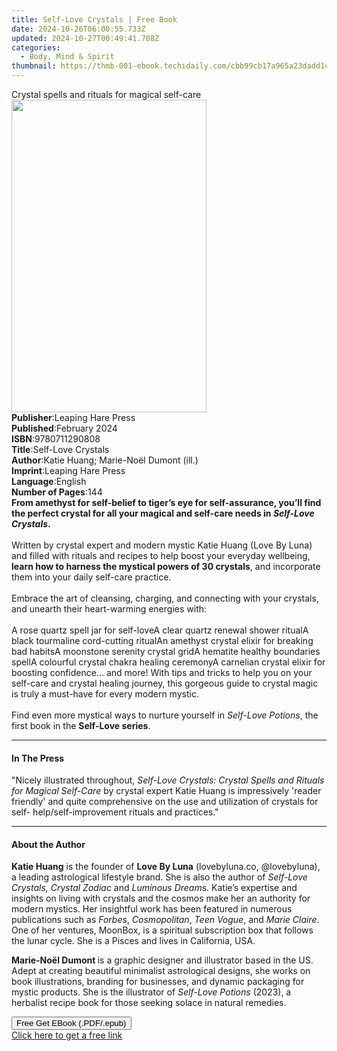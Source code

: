 ```yaml
---
title: Self-Love Crystals | Free Book
date: 2024-10-26T06:00:55.733Z
updated: 2024-10-27T00:49:41.708Z
categories:
  - Body, Mind & Spirit
thumbnail: https://thmb-001-ebook.techidaily.com/cbb99cb17a965a23dadd1ce44d4cbfddf2d928736c5da3b0ee3fe4c69bceead7.jpg
---
```

<main id="book-container">
  <div class="flex flex-col">
    <div class="book-brief flex-1 py-6 px-4 sm:p-6 md:py-10 md:px-8">
      <!-- brief-->
      <div class="book-brief-main">
        Crystal spells and rituals for magical self-care
      </div>
    </div>
    <div
      class="book-meta-info flex-1 grid gap-4 col-start-1 col-end-3 row-start-1 sm:mb-6 sm:grid-cols-4 lg:gap-6 lg:col-start-2 lg:row-end-6 lg:row-span-6 lg:mb-0"
    >
      <div
        class="book-meta-info-left place-content-center mt-4 p-4 text-sm leading-6 col-start-2 col-span-2 dark:text-slate-400"
      >
        <img
          class="w-full h-500 object-cover rounded-lg sm:h-255 sm:col-span-2 lg:col-span-full"
          src="https://img-001-ebook.techidaily.com/fe5b14969b5def6d80e638cdbda14ee1a83dcde646cf940c6b1cd22ba29e1e57.jpg"
          alt=""
          width="312"
          height="500"
        />
      </div>
      <div
        class="book-meta-info-right mt-2 col-start-1 row-start-2 col-span-3 self-center"
      >
        <!-- meta data  -->
        <div class="flex flex-col px-4 md:px-8">
          <div class="flex-1">
            <strong>Publisher</strong>:<span class="px-2"
              >Leaping Hare Press</span
            >
          </div>
          <div class="flex-1">
            <strong>Published</strong>:<span class="px-2">February 2024</span>
          </div>
          <div class="flex-1">
            <strong>ISBN</strong>:<span class="px-2">9780711290808</span>
          </div>
          <div class="flex-1">
            <strong>Title</strong>:<span class="px-2">Self-Love Crystals</span>
          </div>
          <div class="flex-1">
            <strong>Author</strong>:<span class="px-2"
              >Katie Huang; Marie-Noël Dumont (ill.)</span
            >
          </div>
          <div class="flex-1">
            <strong>Imprint</strong>:<span class="px-2"
              >Leaping Hare Press</span
            >
          </div>
          <div class="flex-1">
            <strong>Language</strong>:<span class="px-2">English</span>
          </div>
          <div class="flex-1">
            <strong>Number of Pages</strong>:<span class="px-2">144</span>
          </div>
        </div>
      </div>
    </div>
    <div class="book-description flex-1 py-6 px-4 sm:p-6 md:py-10 md:px-8">
      <div class="book-description-main">
        <div accordion-content="" id="description">
          <b
            >From amethyst for self-belief to tiger’s eye for self-assurance,
            you’ll find the perfect crystal for all your magical and self-care
            needs in <i>Self-Love Crystals</i>. <br /><br /></b
          >Written by crystal expert and modern mystic Katie Huang (Love By
          Luna) and filled with rituals and recipes to help boost your everyday
          wellbeing,
          <b>learn how to harness the mystical powers of 30 crystals</b>, and
          incorporate them into your daily self-care practice.<br /><br />Embrace
          the art of cleansing, charging, and connecting with your crystals, and
          unearth their heart-warming energies with:<br /><br />A rose quartz
          spell jar for self-loveA clear quartz renewal shower ritualA black
          tourmaline cord-cutting ritualAn amethyst crystal elixir for breaking
          bad habitsA moonstone serenity crystal gridA hematite healthy
          boundaries spellA colourful crystal chakra healing ceremonyA carnelian
          crystal elixir for boosting confidence… and more! With tips and tricks
          to help you on your self-care and crystal healing journey, this
          gorgeous guide to crystal magic is truly a must-have for every modern
          mystic.<br /><br />Find even more mystical ways to nurture yourself in
          <i>Self-Love Potions</i>, the first book in the
          <b>Self-Love series</b>.
        </div>
        <div class="accordion-fader"></div>
      </div>
    </div>
    <div class="book-excerpts flex-1 py-6 px-4 sm:p-6 md:py-10 md:px-8">
      <!-- excerpts-->
      <div class="book-excerpts-main">
        <hr />
        <h4 class="placeholder placeholder-heading">
          <span>In The Press</span>
        </h4>
        <p>
          "Nicely illustrated throughout,
          <i
            >Self-Love Crystals: Crystal Spells and Rituals for Magical
            Self-Care</i
          >
          by crystal expert Katie Huang is impressively 'reader friendly' and
          quite comprehensive on the use and utilization of crystals for self-
          help/self-improvement rituals and practices."
        </p>
      </div>
    </div>
    <div class="book-about-author flex-1 py-6 px-4 sm:p-6 md:py-10 md:px-8">
      <!-- about author-->
      <div class="book-main-author-main">
        <hr />
        <h4 class="placeholder placeholder-heading">
          <span>About the Author</span>
        </h4>
        <p></p>
        <p>
          <b>Katie Huang</b> is the founder of&nbsp;<b>Love By Luna</b>
          (lovebyluna.co, @lovebyluna), a leading astrological lifestyle brand.
          She is also the author of&nbsp;<i>Self-Love Crystals, </i
          ><i>Crystal Zodiac</i>&nbsp;and&nbsp;<i>Luminous Dream</i>s. Katie’s
          expertise and insights on living with crystals and the cosmos make her
          an authority for modern mystics. Her insightful work has been featured
          in numerous publications such as <i>Forbes</i>, <i>Cosmopolitan</i>,
          <i>Teen Vogue</i>, and <i>Marie Claire</i>. One of her ventures,
          MoonBox, is a spiritual subscription box that follows the lunar cycle.
          She is a Pisces and lives in California, USA.
        </p>
        <b>Marie-Noël Dumont </b>is a graphic designer and illustrator based in
        the US. Adept at creating beautiful minimalist astrological designs, she
        works on book illustrations, branding for businesses, and dynamic
        packaging for mystic products. She is the illustrator of
        <i>Self-Love Potions </i>(2023), a herbalist recipe book for those
        seeking solace in natural remedies.
        <p></p>
      </div>
    </div>
    <div class="book-free-get flex-1 py-6 px-4 sm:p-6 md:py-10 md:px-8">
      <button
        id="btn-free-get"
        class="bg-blue-500 hover:bg-blue-700 text-white font-bold py-2 px-4 rounded"
      >
        Free Get EBook (.PDF/.epub)
      </button>
      <div id="countdown-display" class="px-2 text-lg mt-2"></div>
      <a
        id="free-link"
        class="hidden bg-blue-500 hover:bg-blue-700 text-white font-bold py-2 px-4 rounded"
        href="https://www.ebooks.com/en-us/book/210875890/self-love-crystals/katie-huang/"
        target="_blank"
        >Click here to get a free link</a
      >
    </div>
    <script>
      let countdownTime = 0;
      let countdownInterval = null;
      document
        .getElementById('btn-free-get')
        .addEventListener('click', startCountdown);
      function startCountdown() {
        countdownTime = new Date().getTime() + 60000 * 3;
        countdownInterval = setInterval(updateCountdown, 1000);
        document.getElementById('btn-free-get').disabled = true;
        document
          .getElementById('btn-free-get')
          .classList.add('bg-gray-500', 'cursor-not-allowed');
      }
      function updateCountdown() {
        let currentTime = new Date().getTime();
        let timeLeft = countdownTime - currentTime;
        let secondsLeft = Math.floor(timeLeft / 1000);
        document.getElementById('countdown-display').innerHTML =
          `Remaining time: ${secondsLeft} seconds.`;
        if (secondsLeft <= 0) {
          clearInterval(countdownInterval);
          document.getElementById('btn-free-get').classList.add('hidden');
          document.getElementById('free-link').classList.remove('hidden');
          document.getElementById('countdown-display').innerHTML = '';
        }
      }
    </script>
  </div>
</main>

<ins class="adsbygoogle"
      style="display:block"
      data-ad-client="ca-pub-7571918770474297"
      data-ad-slot="8358498916"
      data-ad-format="auto"
      data-full-width-responsive="true"></ins>
    